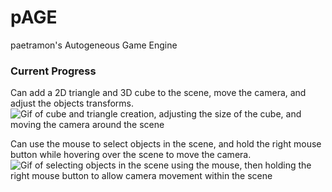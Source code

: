 # pAGE
paetramon's Autogeneous Game Engine

### Current Progress
Can add a 2D triangle and 3D cube to the scene, move the camera, and adjust the objects transforms.
![Gif of cube and triangle creation, adjusting the size of the cube, and moving the camera around the scene](gifs/BasicFunctionality.gif)

Can use the mouse to select objects in the scene, and hold the right mouse button while hovering over the scene to move the camera.
![Gif of selecting objects in the scene using the mouse, then holding the right mouse button to allow camera movement within the scene](gifs/ClickToSelect_Mouse_andMove.gif)